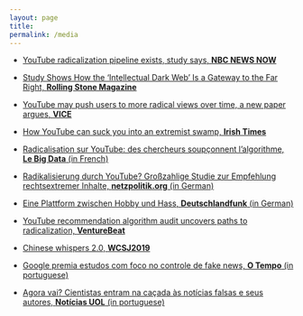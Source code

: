 ```yaml
---
layout: page
title: 
permalink: /media
---
```


- [YouTube radicalization pipeline exists, study says, **NBC NEWS NOW**][5]

- [Study Shows How the ‘Intellectual Dark Web’ Is a Gateway to the Far Right, **Rolling Stone Magazine**][4]

- [YouTube may push users to more radical views over time, a new paper argues, **VICE**][7]

- [How YouTube can suck you into an extremist swamp, **Irish Times**][10] 

- [Radicalisation sur YouTube: des chercheurs soupçonnent l’algorithme, **Le Big Data** (in French)][9]

- [Radikalisierung durch YouTube? Großzahlige Studie zur Empfehlung rechtsextremer Inhalte, **netzpolitik.org** (in German)][8]

- [Eine Plattform zwischen Hobby und Hass, **Deutschlandfunk** (in German)][11]

- [YouTube recommendation algorithm audit uncovers paths to radicalization, **VentureBeat**][6]

- [Chinese whispers 2.0, **WCSJ2019**][3]

- [Google premia estudos com foco no controle de fake news, **O Tempo** (in portuguese)][2]

- [Agora vai? Cientistas entram na caçada às notícias falsas e seus autores, **Notícias UOL** (in portuguese)][1]


[1]: https://web.archive.org/web/20190318181538/https://noticias.uol.com.br/tecnologia/noticias/redacao/2018/10/25/ficou-serio-cientistas-entram-na-briga-para-cacar-fake-news-e-seus-autores.htm

[2]: https://web.archive.org/web/20190318190702/https://www.otempo.com.br/capa/economia/google-premia-estudos-com-foco-no-controle-de-fake-news-1.2058878

[3]: https://web.archive.org/web/20190708120321/https://www.wcsj2019.eu/single-post/2019/07/05/Chinese-whispers-20

[4]: http://web.archive.org/web/20190908101310/https://www.rollingstone.com/culture/culture-news/youtube-far-right-radicalization-study-877061/

[5]: https://www.nbcnews.com/now/video/youtube-radicalization-pipeline-exists-study-says-68190277783

[6]: https://web.archive.org/web/20190908101708/https://venturebeat.com/2019/08/28/youtube-recommendation-algorithm-audit-uncovers-paths-to-radicalization/

[7]: https://web.archive.org/web/20190908101916/https://www.vice.com/en_ca/article/pa7pvb/what-79-million-youtube-comments-can-tell-us-about-far-right-radicalization

[8]: https://web.archive.org/web/20190908102212/https://netzpolitik.org/2019/radikalisierung-durch-youtube-grosszahlige-studie-zur-empfehlung-rechtsextremer-inhalte/

[9]: https://web.archive.org/web/20190908102356/https://www.lebigdata.fr/youtube-radicalisation-extreme

[10]: https://web.archive.org/web/20190911074432/https://www.irishtimes.com/opinion/una-mullally-how-youtube-can-suck-you-into-an-extremist-swamp-1.4011517

[11]: https://web.archive.org/save/https://www.deutschlandfunk.de/youtube-eine-plattform-zwischen-hobby-und-hass.724.de.html?dram:article_id=460659